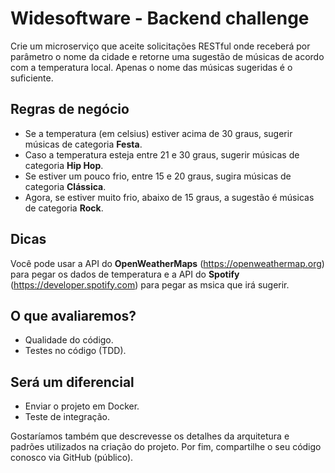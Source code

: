 # Widesoftware - Backend challenge
Crie um microserviço que aceite solicitações RESTful onde receberá por parâmetro o nome da cidade e retorne uma sugestão de músicas de acordo com a temperatura local. Apenas o nome das músicas sugeridas é o suficiente.

## Regras de negócio
- Se a temperatura (em celsius) estiver acima de 30 graus, sugerir músicas de categoria **Festa**.
- Caso a temperatura esteja entre 21 e 30 graus, sugerir músicas de categoria **Hip Hop**.
- Se estiver um pouco frio, entre 15 e 20 graus, sugira músicas de categoria **Clássica**.
- Agora, se estiver muito frio, abaixo de 15 graus, a sugestão é músicas de categoria **Rock**.

## Dicas
Você pode usar a API do **OpenWeatherMaps** (https://openweathermap.org) para pegar os dados de temperatura e a API do **Spotify** (https://developer.spotify.com) para pegar as msica que irá sugerir.

## O que avaliaremos?
- Qualidade do código.
- Testes no código (TDD).

## Será um diferencial
- Enviar o projeto em Docker.
- Teste de integração.

Gostaríamos também que descrevesse os detalhes da arquitetura e padrões utilizados na criação do projeto.
Por fim, compartilhe o seu código conosco via GitHub (público).
